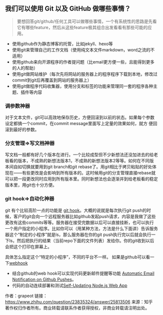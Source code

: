 ## 我们可以使用 Git 以及 GitHub 做哪些事情？

>要想回答git/github/任何工具可以做哪些事情，一个有系统性的思路是先看它有哪些feature，然后从这些feature极其组合出发看看有那些可能的应用。

  - 使用github作为静态博客的托管，比如jekyll、hexo等
  - 使用git来管理自己的工作文档（使用纯文本文件markdown，word之流的不适用）
  - 使用github来向开源程序的作者提问题（比email更方便一些，且能得到更多的人的帮助）
  - 使用git做网站维护（每次先将网站的服务器上的程序程序下载到本地，修改过commit到git后再覆盖到网站的服务器上）
  - 使用git做程序代码收集器，使用分支和标签的功能来管理同一套的程序各种主题、插件等内容

### 调参数神器

对于文本文件，git可以高效地保存历史，方便回滚到以前的状态。如果每个参数设定都搞一个commit，在commit message里面写上定量的效果如何，就方
便回滚到最好的参数。

### 分支管理=>写文档神器

写文档一般都有好几个版本在进行。一个比较成型但不少新想法还没加进去的给老板看的版本，不成熟的新想法版本1，不成熟的新想法版本2等等。如何在不同版本间自如切换就要用到git branch和git rebase了。用git相比于拷贝粘贴的好处体现在——有些更改是会影响到所有版本的。这时候用git的分支管理直接rebase就可以把一段更改同时应用到所有版本里。同时新想法也会逐渐并到给老板看的稳定版本里，用git也十分方便。

### git hook=>自动化神器

git 有个比较高阶一点的功能是 [git hook](https://git-scm.com/book/en/v2/Customizing-Git-Git-Hooks)。大概的说就是每次执行git push的时候，客户的git会向一个远程服务器比如github发起push请求，内容是我做了这些更改有这些commits等等。服务器在接受完数据以后可以直接挂断，也可以执行一个用户指定的小程序。比如你可以（用某种方法，方法是什么下面讲）告诉服务器这个“制定的小程序”就是ls，那么服务器在你的git push执行完以后就会执行一下ls，然后把执行的结果（当前repo下面的文件列表）发给你。你的git收到以后会把这个打印在屏幕上。

具体怎么指定这个“特定的小程序”，不同的平台不一样。
如果是github可以看一下[webhook](https://help.github.com/articles/about-webhooks/)

- 结合github的web hook可以实现代码更新邮件提醒等功能 
[Automatic Email Notification on Github Pushes](https://grapeot.me/automatic-email-notification-on-github-pushes.html)。
- 代码的自动连续部署和测试[Self-Updating Node.js Web App](https://grapeot.me/self-updating-nodejs-web-app.html)

作者：grapeot
链接：https://www.zhihu.com/question/23835324/answer/25813506
来源：知乎
著作权归作者所有。商业转载请联系作者获得授权，非商业转载请注明出处。
